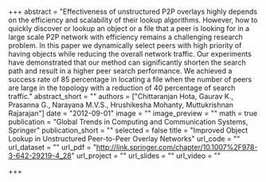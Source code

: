 +++
abstract = "Effectiveness of unstructured P2P overlays highly depends on the efficiency and scalability of their lookup algorithms. However, how to quickly discover or lookup an object or a file that a peer is looking for in a large scale P2P network with efficiency remains a challenging research problem. In this paper we dynamically select peers with high priority of having objects while reducing the overall network traffic. Our experiments have demonstrated that our method can significantly shorten the search path and result in a higher peer search performance. We achieved a success rate of 85 percentage in locating a file when the number of peers are large in the topology with a reduction of 40 percentage of search traffic."
abstract_short = ""
authors = ["Chittaranjan Hota, Gaurav K., Prasanna G., Narayana M.V.S., Hrushikesha Mohanty, Muttukrishnan Rajarajan"]
date = "2012-09-01"
image = ""
image_preview = ""
math = true
publication = "Global Trends in Computing and Communication Systems, Springer"
publication_short = ""
selected = false
title = "Improved Object Lookup in Unstructured Peer-to-Peer Overlay Networks"
url_code = ""
url_dataset = ""
url_pdf = "http://link.springer.com/chapter/10.1007%2F978-3-642-29219-4_28"
url_project = ""
url_slides = ""
url_video = ""

+++
